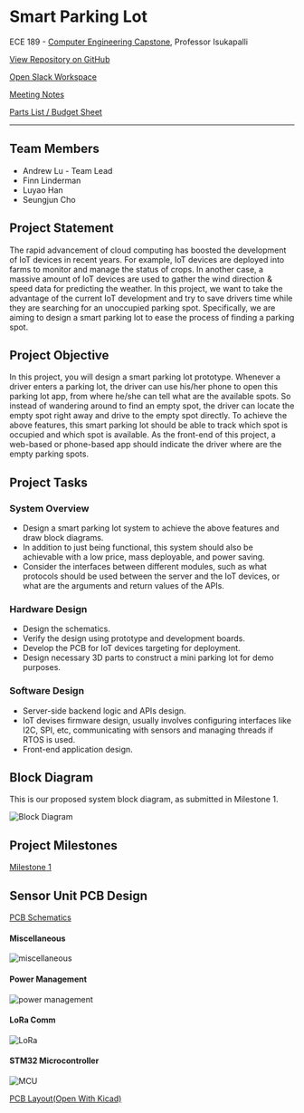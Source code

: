 # Smart Parking Lot

ECE 189 - [Computer Engineering Capstone](https://web.ece.ucsb.edu/~yoga/capstone/), Professor Isukapalli

[View Repository on GitHub](https://github.com/andrewhlu/spl)

[Open Slack Workspace](http://ucsb-capstone-21.slack.com/)

[Meeting Notes](meeting-notes)

[Parts List / Budget Sheet](parts-list)

---

## Team Members

* Andrew Lu - Team Lead
* Finn Linderman
* Luyao Han
* Seungjun Cho

## Project Statement

The rapid advancement of cloud computing has boosted the development of IoT devices in recent years. For example, IoT devices are deployed into farms to monitor and manage the status of crops. In another case, a massive amount of IoT devices are used to gather the wind direction & speed data for predicting the weather. In this project, we want to take the advantage of the current IoT development and try to save drivers time while they are searching for an unoccupied parking spot. Specifically, we are aiming to design a smart parking lot to ease the process of finding a parking spot.

## Project Objective

In this project, you will design a smart parking lot prototype. Whenever a driver enters a parking lot, the driver can use his/her phone to open this parking lot app, from where he/she can tell what are the available spots. So instead of wandering around to find an empty spot, the driver can locate the empty spot right away and drive to the empty spot directly. To achieve the above features, this smart parking lot should be able to track which spot is occupied and which spot is available. As the front-end of this project, a web-based or phone-based app should indicate the driver where are the empty parking spots.

## Project Tasks

### System Overview
- Design a smart parking lot system to achieve the above features and draw block diagrams.
- In addition to just being functional, this system should also be achievable with a low price, mass deployable, and power saving.
- Consider the interfaces between different modules, such as what protocols should be used between the server and the IoT devices, or what are the arguments and return values of the APIs.

### Hardware Design
- Design the schematics.
- Verify the design using prototype and development boards.
- Develop the PCB for IoT devices targeting for deployment.
- Design necessary 3D parts to construct a mini parking lot for demo purposes.

### Software Design
- Server-side backend logic and APIs design.
- IoT devises firmware design, usually involves configuring interfaces like I2C, SPI, etc, communicating with sensors and managing threads if RTOS is used.
- Front-end application design.

## Block Diagram

This is our proposed system block diagram, as submitted in Milestone 1.

![Block Diagram](block-diagram.jpg)

## Project Milestones

[Milestone 1](milestone1.pdf)


## Sensor Unit PCB Design
[PCB Schematics](sch.pdf)
#### Miscellaneous
![miscellaneous](pins.png)

#### Power Management
![power management](power.png)

#### LoRa Comm
![LoRa](wireless.png)

#### STM32 Microcontroller
![MCU](MCU.png)

[PCB Layout(Open With Kicad)](spl_prototype.zip)


